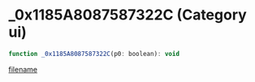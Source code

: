 # _0x1185A8087587322C (Category ui)

```js
function _0x1185A8087587322C(p0: boolean): void
```

[filename](_0x1185A8087587322C_m.md ':include')